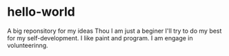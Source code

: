 # hello-world
A big reponsitory for my ideas
Thou I am just a beginer I'll try to do my best for my self-development.
I like paint and program. I am engage in volunteerinng.
